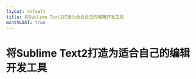 ```yaml
---
layout: default
title: 将Sublime Text2打造为适合自己的编辑开发工具
monthLSAT: true
---
```


# 将Sublime Text2打造为适合自己的编辑开发工具